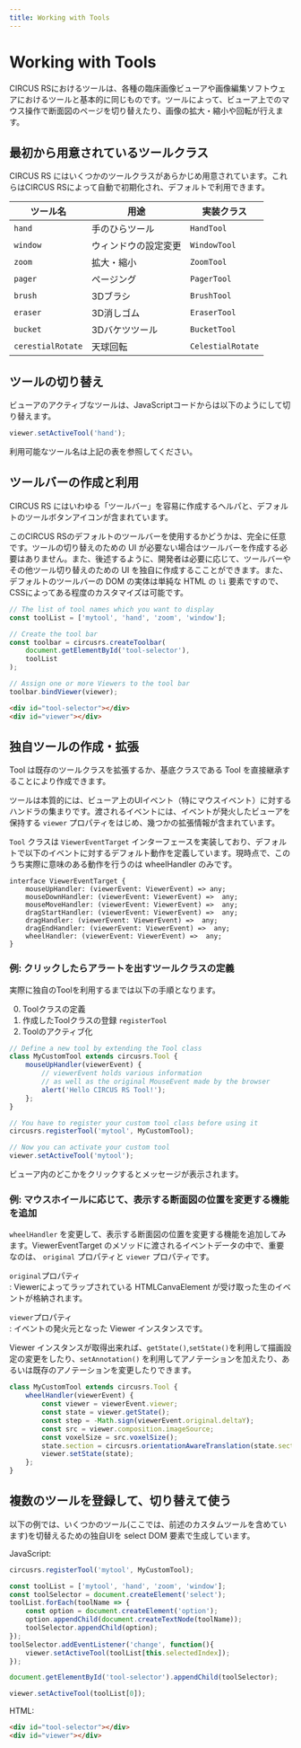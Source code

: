 ```yaml
---
title: Working with Tools
---
```


# Working with Tools

CIRCUS RSにおけるツールは、各種の臨床画像ビューアや画像編集ソフトウェアにおけるツールと基本的に同じものです。ツールによって、ビューア上でのマウス操作で断面図のページを切り替えたり、画像の拡大・縮小や回転が行えます。

## 最初から用意されているツールクラス

CIRCUS RS にはいくつかのツールクラスがあらかじめ用意されています。これらはCIRCUS RSによって自動で初期化され、デフォルトで利用できます。

| ツール名 | 用途 | 実装クラス |
|-|-|-|
| `hand` | 手のひらツール | `HandTool` |
| `window` | ウィンドウの設定変更 | `WindowTool` |
| `zoom` | 拡大・縮小 | `ZoomTool` |
| `pager` | ページング | `PagerTool` |
| `brush` | 3Dブラシ | `BrushTool` |
| `eraser` | 3D消しゴム | `EraserTool` |
| `bucket` | 3Dバケツツール | `BucketTool` |
| `cerestialRotate` | 天球回転 | `CelestialRotate` |

## ツールの切り替え

ビューアのアクティブなツールは、JavaScriptコードからは以下のようにして切り替えます。

```js
viewer.setActiveTool('hand');
```

利用可能なツール名は上記の表を参照してください。

## ツールバーの作成と利用

CIRCUS RS にはいわゆる「ツールバー」を容易に作成するヘルパと、デフォルトのツールボタンアイコンが含まれています。

このCIRCUS RSのデフォルトのツールバーを使用するかどうかは、完全に任意です。ツールの切り替えのための UI が必要ない場合はツールバーを作成する必要はありません。また、後述するように、開発者は必要に応じて、ツールバーやその他ツール切り替えのための UI を独自に作成するこことができます。また、デフォルトのツールバーの DOM の実体は単純な HTML の `li` 要素ですので、CSSによってある程度のカスタマイズは可能です。

```js
// The list of tool names which you want to display
const toolList = ['mytool', 'hand', 'zoom', 'window'];

// Create the tool bar
const toolbar = circusrs.createToolbar(
    document.getElementById('tool-selector'),
    toolList
);

// Assign one or more Viewers to the tool bar
toolbar.bindViewer(viewer);
```

```html
<div id="tool-selector"></div>
<div id="viewer"></div>
```

## 独自ツールの作成・拡張

Tool は既存のツールクラスを拡張するか、基底クラスである Tool を直接継承することにより作成できます。

ツールは本質的には、ビューア上のUIイベント（特にマウスイベント）に対するハンドラの集まりです。渡されるイベントには、イベントが発火したビューアを保持する `viewer` プロパティをはじめ、幾つかの拡張情報が含まれています。

`Tool` クラスは `ViewerEventTarget` インターフェースを実装しており、デフォルトで以下のイベントに対するデフォルト動作を定義しています。現時点で、このうち実際に意味のある動作を行うのは wheelHandler のみです。

```
interface ViewerEventTarget {
    mouseUpHandler: (viewerEvent: ViewerEvent) => any;
    mouseDownHandler: (viewerEvent: ViewerEvent) =>  any;
    mouseMoveHandler: (viewerEvent: ViewerEvent) =>  any;
    dragStartHandler: (viewerEvent: ViewerEvent) =>  any;
    dragHandler: (viewerEvent: ViewerEvent) =>  any;
    dragEndHandler: (viewerEvent: ViewerEvent) =>  any;
    wheelHandler: (viewerEvent: ViewerEvent) =>  any;
}
```

### 例: クリックしたらアラートを出すツールクラスの定義

実際に独自のToolを利用するまでは以下の手順となります。

0. Toolクラスの定義
0. 作成したToolクラスの登録 `registerTool`
0. Toolのアクティブ化

```js
// Define a new tool by extending the Tool class
class MyCustomTool extends circusrs.Tool {
    mouseUpHandler(viewerEvent) {
        // viewerEvent holds various information
        // as well as the original MouseEvent made by the browser
        alert('Hello CIRCUS RS Tool!');
    };
}

// You have to register your custom tool class before using it
circusrs.registerTool('mytool', MyCustomTool);

// Now you can activate your custom tool
viewer.setActiveTool('mytool');
```

ビューア内のどこかをクリックするとメッセージが表示されます。

### 例: マウスホイールに応じて、表示する断面図の位置を変更する機能を追加

`wheelHandler` を変更して、表示する断面図の位置を変更する機能を追加してみます。ViewerEventTarget のメソッドに渡されるイベントデータの中で、重要なのは、 `original` プロパティと `viewer` プロパティです。  

`original`プロパティ  
: Viewerによってラップされている HTMLCanvaElement が受け取った生のイベントが格納されます。

`viewer`プロパティ  
: イベントの発火元となった Viewer インスタンスです。

Viewer インスタンスが取得出来れば、`getState()`,`setState()`を利用して描画設定の変更をしたり、`setAnnotation()` を利用してアノテーションを加えたり、あるいは既存のアノテーションを変更したりできます。

```javascript
class MyCustomTool extends circusrs.Tool {
    wheelHandler(viewerEvent) {
        const viewer = viewerEvent.viewer;
        const state = viewer.getState();
        const step = -Math.sign(viewerEvent.original.deltaY);
        const src = viewer.composition.imageSource;
        const voxelSize = src.voxelSize();
        state.section = circusrs.orientationAwareTranslation(state.section, voxelSize, step);
        viewer.setState(state);
    };
}
```

## 複数のツールを登録して、切り替えて使う

以下の例では、いくつかのツール(ここでは、前述のカスタムツールを含めています)を切替えるための独自UIを select DOM 要素で生成しています。

JavaScript:

```js
circusrs.registerTool('mytool', MyCustomTool);

const toolList = ['mytool', 'hand', 'zoom', 'window'];
const toolSelector = document.createElement('select');
toolList.forEach(toolName => {
    const option = document.createElement('option');
    option.appendChild(document.createTextNode(toolName));
    toolSelector.appendChild(option);
});
toolSelector.addEventListener('change', function(){
    viewer.setActiveTool(toolList[this.selectedIndex]);
});

document.getElementById('tool-selector').appendChild(toolSelector);

viewer.setActiveTool(toolList[0]);
```

HTML:

```html
<div id="tool-selector"></div>
<div id="viewer"></div>
```
